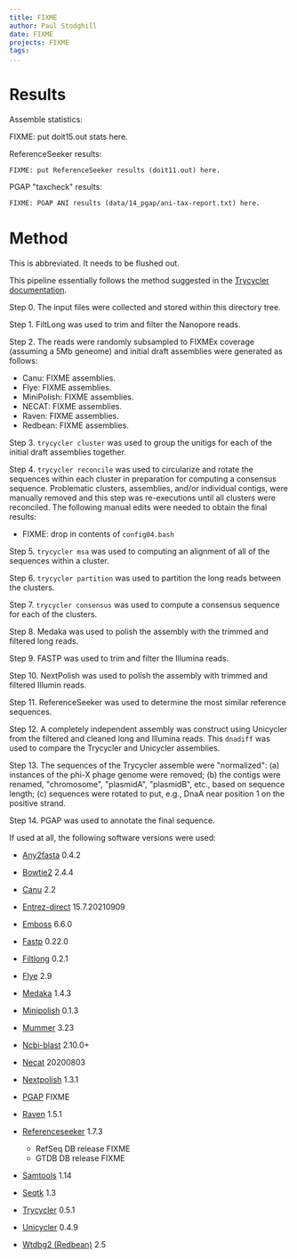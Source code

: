```yaml
---
title: FIXME
author: Paul Stodghill
date: FIXME
projects: FIXME
tags: 
...
```


# Results

Assemble statistics:

FIXME: put doit15.out stats here.

ReferenceSeeker results:

~~~
FIXME: put ReferenceSeeker results (doit11.out) here.
~~~

PGAP "taxcheck" results:

~~~
FIXME: PGAP ANI results (data/14_pgap/ani-tax-report.txt) here.
~~~


# Method

This is abbreviated. It needs to be flushed out.

This pipeline essentially follows the method suggested in the
[Trycycler documentation](https://github.com/rrwick/Trycycler/wiki).

Step 0. The input files were collected and stored within this directory
tree.

Step 1. FiltLong was used to trim and filter the
Nanopore reads.

Step 2. The reads were randomly subsampled to FIXMEx coverage (assuming
a 5Mb geneome) and initial draft assemblies were generated as follows:

- Canu: FIXME assemblies.
- Flye: FIXME assemblies.
- MiniPolish: FIXME assemblies.
- NECAT: FIXME assemblies.
- Raven: FIXME assemblies.
- Redbean: FIXME assemblies.

Step 3. `trycycler cluster` was used to group the unitigs for each of
the initial draft assemblies together.

Step 4. `trycycler reconcile` was used to circularize and rotate the
sequences within each cluster in preparation for computing a consensus
sequence. Problematic clusters, assemblies, and/or individual contigs,
were manually removed and this step was re-executions until all
clusters were reconciled. The following manual edits were needed to
obtain the final results:

- FIXME: drop in contents of `config04.bash`

Step 5. `trycycler msa` was used to computing an alignment of all of
the sequences within a cluster.

Step 6. `trycycler partition` was used to partition the long reads
between the clusters.

Step 7. `trycycler consensus` was used to compute a consensus sequence
for each of the clusters.

Step 8. Medaka was used to polish the assembly with the trimmed and
filtered long reads.

Step 9. FASTP was used to trim and filter the Illumina reads.

Step 10. NextPolish was used to polish the assembly with trimmed and
filtered Illumin reads.

Step 11. ReferenceSeeker was used to determine the most similar
reference sequences.

Step 12. A completely independent assembly was construct using
Unicycler from the filtered and cleaned long and Illumina reads. This
`dnadiff` was used to compare the Trycycler and Unicycler assemblies.

Step 13. The sequences of the Trycycler assemble were "normalized":
(a) instances of the phi-X phage genome were removed; (b) the contigs
were renamed, "chromosome", "plasmidA", "plasmidB", etc., based on
sequence length; (c) sequences were rotated to put, e.g., DnaA near
position 1 on the positive strand.

Step 14. PGAP was used to annotate the final sequence.

If used at all, the following software versions were used:

- [Any2fasta](https://github.com/tseemann/any2fasta/) 0.4.2
- [Bowtie2](https://github.com/BenLangmead/bowtie2) 2.4.4
- [Canu](https://github.com/marbl/canu) 2.2
- [Entrez-direct](ftp://ftp.ncbi.nlm.nih.gov/entrez/entrezdirect/versions/) 15.7.20210909
- [Emboss](http://emboss.sourceforge.net) 6.6.0
- [Fastp](https://github.com/OpenGene/fastp) 0.22.0
- [Filtlong](https://github.com/rrwick/Filtlong) 0.2.1
- [Flye](https://github.com/fenderglass/Flye) 2.9
- [Medaka](https://github.com/nanoporetech/medaka) 1.4.3
- [Minipolish](https://github.com/rrwick/Minipolish) 0.1.3
- [Mummer](http://mummer.sourceforge.net/) 3.23
- [Ncbi-blast](https://blast.ncbi.nlm.nih.gov/) 2.10.0+
- [Necat](https://github.com/xiaochuanle/NECAT) 20200803
- [Nextpolish](https://github.com/Nextomics/NextPolish) 1.3.1
- [PGAP](https://github.com/ncbi/pgap) FIXME
- [Raven](https://github.com/lbcb-sci/raven/) 1.5.1
- [Referenceseeker](https://github.com/oschwengers/referenceseeker) 1.7.3

    + RefSeq DB release FIXME
    + GTDB DB release FIXME

- [Samtools](https://github.com/samtools/samtools) 1.14
- [Seqtk](https://github.com/lh3/seqtk) 1.3
- [Trycycler](https://github.com/rrwick/Trycycler) 0.5.1
- [Unicycler](https://github.com/rrwick/Unicycler) 0.4.9
- [Wtdbg2 (Redbean)](https://github.com/ruanjue/wtdbg2 (redbean)) 2.5

